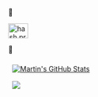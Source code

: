:seedling:

<a href="https://www.hackerrank.com/hieusmiths" target="_blank"><img align="center" src="https://cdn.cdnlogo.com/logos/h/58/hackerrank.svg" alt="hash.prog" height="30" width="40" /></a>  

:evergreen_tree:

<a href="https://github.com/hieusmiths">
  <img align="center" style="margin:0.5rem" src="https://github-readme-stats.vercel.app/api?username=hieusmiths&show_icons=true&line_height=27&count_private=true&title_color=ffffff&text_color=c9cacc&icon_color=4AB097&bg_color=1A2B34" alt="Martin's GitHub Stats" />
</a>

<br />

<a href="https://github.com/hieusmiths">
  <img align="center" style="margin:0.5rem" src="https://github-readme-stats.vercel.app/api/top-langs/?username=hieusmiths&hide=html,css&title_color=ffffff&text_color=c9cacc&icon_color=4AB197&bg_color=1A2B34" />
</a>



<br>
<br>

